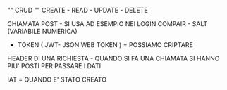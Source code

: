 "" CRUD ""
CREATE - READ - UPDATE - DELETE

CHIAMATA POST - SI USA AD ESEMPIO NEI LOGIN 
COMPAIR - SALT (VARIABILE NUMERICA) 
- TOKEN ( JWT- JSON WEB TOKEN ) = POSSIAMO CRIPTARE 

HEADER DI UNA RICHIESTA - QUANDO SI FA UNA CHIAMATA SI HANNO PIU' POSTI PER PASSARE I DATI 


IAT = QUANDO E' STATO CREATO 
